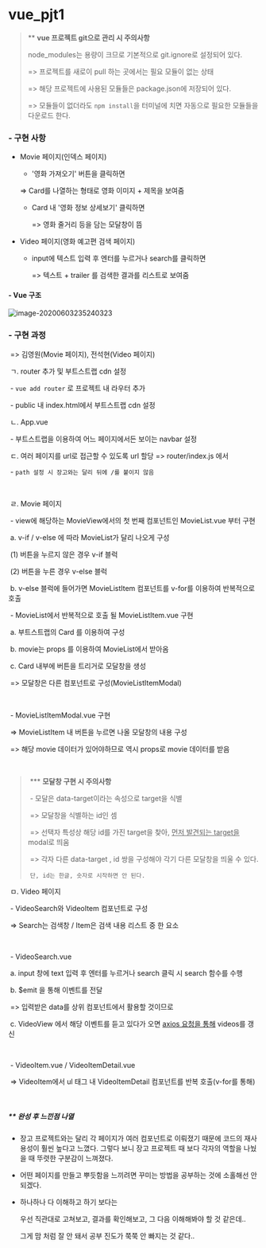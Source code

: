 # vue_pjt1

> \*\* **vue 프로젝트 git으로 관리 시 주의사항**
>
> node_modules는 용량이 크므로 기본적으로 git.ignore로 설정되어 있다.
>
> => 프로젝트를 새로이 pull 하는 곳에서는 필요 모듈이 없는 상태
>
> => 해당 프로젝트에 사용된 모듈들은 package.json에 저장되어 있다.
>
> => 모듈들이 없더라도 `npm install`을 터미널에 치면 자동으로 필요한 모듈들을 다운로드 한다.



### - 구현 사항

- Movie 페이지(인덱스 페이지)

  -  '영화 가져오기' 버튼을 클릭하면

    => Card를 나열하는 형태로 영화 이미지 + 제목을 보여줌

  - Card 내 '영화 정보 상세보기' 클릭하면

    => 영화 줄거리 등을 담는 모달창이 뜸



- Video 페이지(영화 예고편 검색 페이지)

  - input에 텍스트 입력 후 엔터를 누르거나 search를 클릭하면

    => 텍스트 + trailer 를 검색한 결과를 리스트로 보여줌





#### - Vue 구조

![image-20200603235240323](C:\Users\175424\AppData\Roaming\Typora\typora-user-images\image-20200603235240323.png)



### - 구현 과정

​	=> 김영원(Movie 페이지), 전석현(Video 페이지)



​	ㄱ. router 추가 및 부트스트랩 cdn 설정

​		\- `vue add router` 로 프로젝트 내 라우터 추가

​		\- public 내 index.html에서 부트스트랩 cdn 설정

 

​	ㄴ. App.vue

​		\- 부트스트랩을 이용하여 어느 페이지에서든 보이는 navbar 설정



​	ㄷ. 여러 페이지를 url로 접근할 수 있도록 url 할당 => router/index.js 에서

​		\- `path 설정 시 장고와는 달리 뒤에 /를 붙이지 않음`

​		

​	ㄹ. Movie 페이지

​		\- view에 해당하는 MovieView에서의 첫 번째 컴포넌트인 MovieList.vue 부터 구현

​			a. v-if / v-else 에 따라 MovieList가 달리 나오게 구성

​				(1) 버튼을 누르지 않은 경우 v-if 블럭

​				(2) 버튼을 누른 경우 v-else 블럭

​			b. v-else 블럭에 들어가면 MovieListItem 컴포넌트를 v-for를 이용하여 반복적으로 호출



​		\- MovieList에서 반복적으로 호출 될 MovieListItem.vue 구현

​			a. 부트스트랩의 Card 를 이용하여 구성

​			b. movie는 props 를 이용하여 MovieList에서 받아옴

​			c. Card 내부에 버튼을 트리거로 모달창을 생성

​				=> 모달창은 다른 컴포넌트로 구성(MovieListItemModal)

​		

​		\- MovieListItemModal.vue 구현

​			=> MovieListItem 내 버튼을 누르면 나올 모달창의 내용 구성

​			=> 해당 movie 데이터가 있어야하므로 역시 props로 movie 데이터를 받음

​			

> ​	\*\*\* **모달창 구현 시 주의사항**
>
> ​			 \- 모달은 data-target이라는 속성으로 target을 식별
>
> ​				=> 모달창을 식별하는 id인 셈
>
> ​				=> 선택자 특성상 해당 id를 가진 target을 찾아, <u>먼저 발견되는 target을</u> modal로 띄움
>
> ​				=> 각자 다른 data-target , id 쌍을 구성해야 각기 다른 모달창을 띄울 수 있다.
>
> ​				`단, id는 한글, 숫자로 시작하면 안 된다.`



​	ㅁ. Video 페이지

​		\- VideoSearch와 VideoItem 컴포넌트로 구성

​		=> Search는 검색창 / Item은 검색 내용 리스트 중 한 요소

​		

​		\- VideoSearch.vue

​			a. input 창에 text 입력 후 엔터를 누르거나 search 클릭 시 search 함수를 수행

​			b. $emit 을 통해 이벤트를 전달

​				=> 입력받은 data를 상위 컴포넌트에서 활용할 것이므로

​			c. VideoView 에서 해당 이벤트를 듣고 있다가 오면 <u>axios 요청을 통해</u> videos를 갱신

​		

​		\- VideoItem.vue / VideoItemDetail.vue

​			=> VideoItem에서 ul 태그 내 VideoItemDetail 컴포넌트를 반복 호출(v-for를 통해)

​			



##### \*\* 완성 후 느낀점 나열

- 장고 프로젝트와는 달리 각 페이지가 여러 컴포넌트로 이뤄졌기 때문에 코드의 재사용성이 훨씬 높다고 느꼈다. 그렇다 보니 장고 프로젝트 때 보다 각자의 역할을 나눴을 때 뚜렷한 구분감이 느껴졌다.

- 어떤 페이지를 만들고 뿌듯함을 느끼려면 꾸미는 방법을 공부하는 것에 소홀해선 안 되겠다.

- 하나하나 다 이해하고 하기 보다는

  우선 직관대로 고쳐보고, 결과를 확인해보고, 그 다음 이해해봐야 할 것 같은데..

  그게 맘 처럼 잘 안 돼서 공부 진도가 쭉쭉 안 빠지는 것 같다..